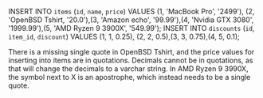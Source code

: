 INSERT INTO `items` (`id`, `name`, `price`) VALUES (1, 'MacBook Pro', '2499'), 
(2, 'OpenBSD Tshirt, '20.0'),(3, 'Amazon echo', '99.99'),(4, 'Nvidia GTX 3080', '1999.99'),(5, 'AMD Ryzen 9 3900X’, '549.99');
INSERT INTO `discounts` (`id`, `item_id`, `discount`) VALUES (1, 1, 0.25), (2, 2, 0.5),(3, 3, 0.75),(4, 5, 0.1);

There is a missing single quote in OpenBSD Tshirt, and the price values for inserting into items are in quotations. Decimals cannot be in quotations, as that will change the decimals to a varchar string. In AMD Ryzen 9 3990X, the symbol next to X is an apostrophe, which instead needs to be a single quote.
